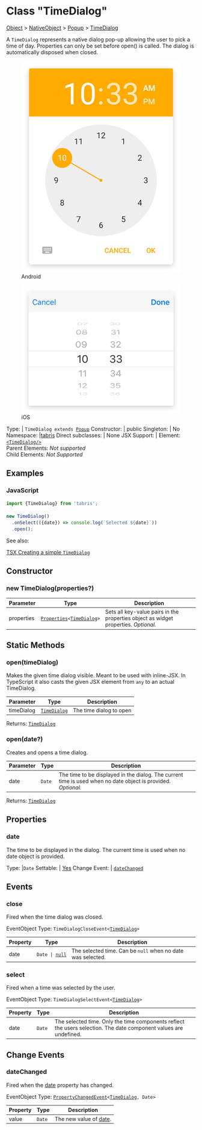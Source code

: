 ---
---
# Class "TimeDialog"

<a href="https://developer.mozilla.org/en-US/docs/Web/JavaScript/Reference/Global_Objects/Object" title="View &quot;Object&quot; on MDN">Object</a> > <a href="NativeObject.html" title="NativeObject Class Reference">NativeObject</a> > <a href="Popup.html" title="Popup Class Reference">Popup</a> > <a href="#" >TimeDialog</a>

A `TimeDialog` represents a native dialog pop-up allowing the user to pick a time of day. Properties can only be set before open() is called. The dialog is automatically disposed when closed.


<div class="tabris-image"><figure><div><img srcset="img/android/TimeDialog.png 2x" src="img/android/TimeDialog.png" alt="TimeDialog on Android"/></div><figcaption>Android</figcaption></figure><figure><div><img srcset="img/ios/TimeDialog.png 2x" src="img/ios/TimeDialog.png" alt="TimeDialog on iOS"/></div><figcaption>iOS</figcaption></figure></div>

Type: | <code style="white-space: nowrap">TimeDialog extends <a href="Popup.html" title="Popup Class Reference">Popup</a></code>
Constructor: | public
Singleton: | No
Namespace: |<a href="../modules.html#startup" >tabris</a>
Direct subclasses: | None
JSX Support: | Element: <code style="white-space: nowrap"><a href="#" >&lt;TimeDialog/&gt;</a></code><br/>Parent Elements: *Not supported*<br/>Child Elements: *Not Supported*<br/>

## Examples
### JavaScript


```js
import {TimeDialog} from 'tabris';

new TimeDialog()
  .onSelect(({date}) => console.log(`Selected ${date}`))
  .open();
```



See also:
  
[<span class='language tsx'>TSX</span> Creating a simple `TimeDialog`](https://playground.tabris.com/?gitref=v3.7.0&snippet=timedialog.tsx)

## Constructor

### new TimeDialog(properties?)

Parameter|Type|Description
-|-|-
properties | <code style="white-space: nowrap"><a href="Widget.html#propertieswidget" title="Widget Class Type">Properties</a>&lt;<a href="#" >TimeDialog</a>&gt;</code> | Sets all key-value pairs in the properties object as widget properties. *Optional.*

## Static Methods

### open(timeDialog)



Makes the given time dialog visible. Meant to be used with inline-JSX. In TypeScript it also casts the given JSX element from `any` to an actual TimeDialog.


Parameter|Type|Description
-|-|-
timeDialog | <code style="white-space: nowrap"><a href="#" >TimeDialog</a></code> | The time dialog to open


Returns: <code style="white-space: nowrap"><a href="#" >TimeDialog</a></code>

### open(date?)



Creates and opens a time dialog.


Parameter|Type|Description
-|-|-
date | <code style="white-space: nowrap">Date</code> | The time to be displayed in the dialog. The current time is used when no date object is provided. *Optional.*


Returns: <code style="white-space: nowrap"><a href="#" >TimeDialog</a></code>


## Properties

### date


The time to be displayed in the dialog. The current time is used when no date object is provided.

Type: |<code style="white-space: nowrap">Date</code>
Settable: | <a href="../widget-basics.html#widget-properties" >Yes</a>
Change Event: | [`dateChanged`](#datechanged)





## Events

### close

Fired when the time dialog was closed.

EventObject Type: <code style="white-space: nowrap">TimeDialogCloseEvent&lt;<a href="#" >TimeDialog</a>&gt;</code>

Property|Type|Description
-|-|-
date | <code style="white-space: nowrap">Date &#124; <a href="https://developer.mozilla.org/en-US/docs/Web/JavaScript/Data_structures#Null_type" title="View &quot;null&quot; on MDN">null</a></code> | The selected time. Can be `null` when no date was selected.

### select

Fired when a time was selected by the user.

EventObject Type: <code style="white-space: nowrap">TimeDialogSelectEvent&lt;<a href="#" >TimeDialog</a>&gt;</code>

Property|Type|Description
-|-|-
date | <code style="white-space: nowrap">Date</code> | The selected time. Only the time components reflect the users selection. The date component values are undefined.

## Change Events

### dateChanged

Fired when the [date](#date) property has changed.

EventObject Type: <code style="white-space: nowrap"><a href="ChangeListeners.html#propertychangedeventtargettype-valuetype" title="ChangeListeners Class Type">PropertyChangedEvent</a>&lt;<a href="#" >TimeDialog</a>, Date&gt;</code>

Property|Type|Description
-|-|-
value | <code style="white-space: nowrap">Date</code> | The new value of [date](#date).


